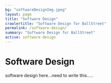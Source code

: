 ```yaml
---
bg: "softwareDesignImg.jpeg"
layout: page
title: "Software Design"
crawlertitle: "Software Design for BallStreet"
permalink: /software-design/
summary: "Software Design for BallStreet"
active: software-design
---
```


# Software Design
software design here...need to write this.....
